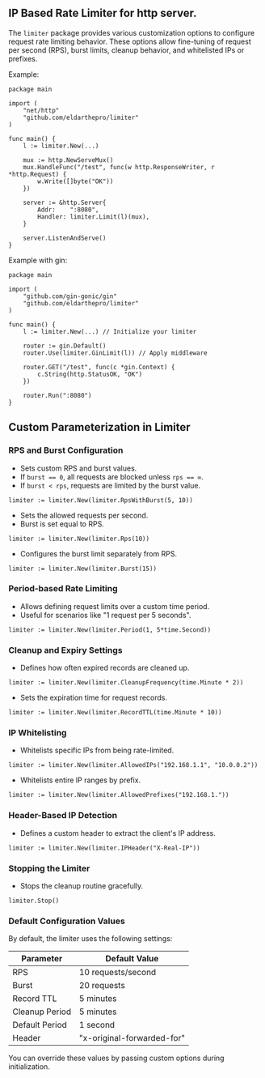 ## IP Based Rate Limiter for http server.
The `limiter` package provides various customization options to configure request rate limiting behavior. These options allow fine-tuning of request per second (RPS), burst limits, cleanup behavior, and whitelisted IPs or prefixes.

Example:
```
package main

import (
	"net/http"
	"github.com/eldarthepro/limiter"
)

func main() {
	l := limiter.New(...)

	mux := http.NewServeMux()
	mux.HandleFunc("/test", func(w http.ResponseWriter, r *http.Request) {
		w.Write([]byte("OK"))
	})

	server := &http.Server{
		Addr:    ":8080",
		Handler: limiter.Limit(l)(mux),
	}

	server.ListenAndServe()
}

```
Example with gin:
```
package main

import (
	"github.com/gin-gonic/gin"
	"github.com/eldarthepro/limiter"
)

func main() {
	l := limiter.New(...) // Initialize your limiter

	router := gin.Default()
	router.Use(limiter.GinLimit(l)) // Apply middleware

	router.GET("/test", func(c *gin.Context) {
		c.String(http.StatusOK, "OK")
	})

	router.Run(":8080")
}
```


## Custom Parameterization in Limiter

### RPS and Burst Configuration

  - Sets custom RPS and burst values.
  - If `burst == 0`, all requests are blocked unless `rps == ∞`.
  - If `burst < rps`, requests are limited by the burst value.

  ```
  limiter := limiter.New(limiter.RpsWithBurst(5, 10))
  ```
  - Sets the allowed requests per second.
  - Burst is set equal to RPS.

  ```
  limiter := limiter.New(limiter.Rps(10))
  ```

  - Configures the burst limit separately from RPS.

  ```
  limiter := limiter.New(limiter.Burst(15))
  ```

### Period-based Rate Limiting
  - Allows defining request limits over a custom time period.
  - Useful for scenarios like "1 request per 5 seconds".
  ```
  limiter := limiter.New(limiter.Period(1, 5*time.Second))
  ```
### Cleanup and Expiry Settings

  - Defines how often expired records are cleaned up.

  ```
  limiter := limiter.New(limiter.CleanupFrequency(time.Minute * 2))
  ```

  - Sets the expiration time for request records.

  ```
  limiter := limiter.New(limiter.RecordTTL(time.Minute * 10))
  ```

### IP Whitelisting

  - Whitelists specific IPs from being rate-limited.

  ```
  limiter := limiter.New(limiter.AllowedIPs("192.168.1.1", "10.0.0.2"))
  ```
  - Whitelists entire IP ranges by prefix.

  ```
  limiter := limiter.New(limiter.AllowedPrefixes("192.168.1."))
  ```

### Header-Based IP Detection
  - Defines a custom header to extract the client's IP address.
  ```
  limiter := limiter.New(limiter.IPHeader("X-Real-IP"))
  ```

### Stopping the Limiter
  - Stops the cleanup routine gracefully.
  ```
  limiter.Stop()
  ```

### Default Configuration Values

By default, the limiter uses the following settings:

| Parameter      | Default Value             |
| -------------- | ------------------------- |
| RPS            | 10 requests/second        |
| Burst          | 20 requests               |
| Record TTL     | 5 minutes                 |
| Cleanup Period | 5 minutes                 |
| Default Period | 1 second                  |
| Header         | "x-original-forwarded-for"|

You can override these values by passing custom options during initialization.

